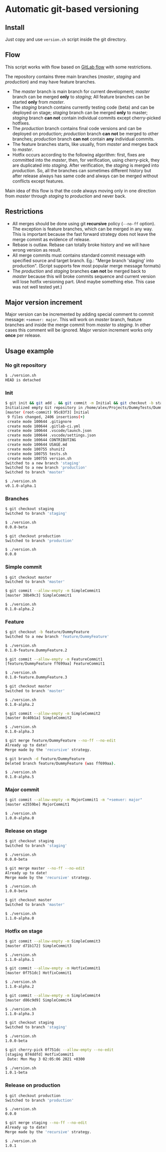 # Automatic git-based versioning

## Install

Just copy and use `version.sh` script inside the git directory.

## Flow

This script works with flow based on [GitLab flow](https://docs.gitlab.com/ee/topics/gitlab_flow.html) with some restrictions.

The repository contains three main branches (*master*, *staging* and *production*) and may have feature branches.

- The *master* branch is main branch for current development; *master* branch can be merged **only** to *staging*; All feature branches can be started **only** from *master*.
- The *staging* branch contains currently testing code (beta) and can be deployed on stage; *staging* branch can be merged **only** to master; *staging* branch **can not** contain individual commits except cherry-picked hotfixes.
- The *production* branch contains final code versions and can be deployed on production; *production* branch **can not** be merged to other branches; *production* branch **can not** contain **any** individual commits.
- The feature branches starts, like usually, from *master* and merges back to *master*.
- Hotfix occurs according to the following algorithm: first, fixes are committed into the *master*, then, for verification, using cherry-pick, they are duplicated into *staging*. After verification, the *staging* is merged into *production*. So, all the branches can sometimes different history but after release always has same code and always can be merged without conflicts except features.

Main idea of this flow is that the code always moving only in one direction from *master* through *staging* to *production* and never back.

## Restrictions

- All merges should be done using git **recursive** policy (`--no-ff` option). The exception is feature branches, which can be merged in any way. This is important because the fast forward strategy does not leave the merge commit as evidence of release.
- Rebase is outlaw. Rebase can totally broke history and we will have wrong version as result.
- All merge commits must contains standard commit message with specified source and target branch. Eg.: "Merge branch 'staging' into production". (Script supports few most popular merge message formats)
- The *production* and *staging* branches **can not** be merged back to *master* because this will broke commits sequence and current version will lose hotfix versioning part. (And maybe something else. This case was not well tested yet.)

## Major version increment

Major version can be incremented by adding special comment to commit message: `+semver: major`. This will work on *master* branch, feature branches and inside the merge commit from *master* to *staging*. In other cases this comment will be ignored. Major version increment works only **once** per release.

## Usage example

### No git repository

```bash
$ ./version.sh
HEAD is detached
```

### Init

```bash
$ git init && git add . && git commit -m Initial && git checkout -b staging && git checkout -b production && git checkout master
Initialized empty Git repository in /home/alex/Projects/DummyTests/DummyCILib/.git/
[master (root-commit) 95c83f3] Initial
 9 files changed, 2406 insertions(+)
 create mode 100644 .gitignore
 create mode 100644 .gitlab-ci.yml
 create mode 100644 .vscode/launch.json
 create mode 100644 .vscode/settings.json
 create mode 100644 CONTRIBUTING
 create mode 100644 USAGE.md
 create mode 100755 shunit2
 create mode 100755 tests.sh
 create mode 100755 version.sh
Switched to a new branch 'staging'
Switched to a new branch 'production'
Switched to branch 'master'

$ ./version.sh
v0.1.0-alpha.1
```

### Branches

```bash
$ git checkout staging
Switched to branch 'staging'

$ ./version.sh
0.0.0-beta

$ git checkout production
Switched to branch 'production'

$ ./version.sh
0.0.0
```

### Simple commit

```bash
$ git checkout master
Switched to branch 'master'

$ git commit --allow-empty -m SimpleCommit1
[master 38b49c3] SimpleCommit1

$ ./version.sh
0.1.0-alpha.2
```

### Feature

```bash
$ git checkout -b feature/DummyFeature
Switched to a new branch 'feature/DummyFeature'

$ ./version.sh
0.1.0-feature.DummyFeature.2

$ git commit --allow-empty -m FeatureCommit1
[feature/DummyFeature ff699aa] FeatureCommit1

$ ./version.sh
0.1.0-feature.DummyFeature.3

$ git checkout master
Switched to branch 'master'

$ ./version.sh
0.1.0-alpha.2

$ git commit --allow-empty -m SimpleCommit2
[master 8c40b1a] SimpleCommit2

$ ./version.sh
0.1.0-alpha.3

$ git merge feature/DummyFeature --no-ff --no-edit
Already up to date!
Merge made by the 'recursive' strategy.

$ git branch -d feature/DummyFeature
Deleted branch feature/DummyFeature (was ff699aa).

$ ./version.sh
0.1.0-alpha.5
```

### Major commit

```bash
$ git commit --allow-empty -m MajorCommit1 -m "+semver: major"
[master e2559be] MajorCommit1

$ ./version.sh
1.0.0-alpha.0
```

### Release on stage

```bash
$ git checkout staging
Switched to branch 'staging'

$ ./version.sh
0.0.0-beta

$ git merge master --no-ff --no-edit
Already up to date!
Merge made by the 'recursive' strategy.

$ ./version.sh
1.0.0-beta

$ git checkout master
Switched to branch 'master'

$ ./version.sh
1.1.0-alpha.0
```

### Hotfix on stage

```bash
$ git commit --allow-empty -m SimpleCommit3
[master d71b172] SimpleCommit3

$ ./version.sh
1.1.0-alpha.1

$ git commit --allow-empty -m HotfixCommit1
[master 0f751dc] HotfixCommit1

$ ./version.sh
1.1.0-alpha.2

$ git commit --allow-empty -m SimpleCommit4
[master d86c9d9] SimpleCommit4

$ ./version.sh
1.1.0-alpha.3

$ git checkout staging
Switched to branch 'staging'

$ ./version.sh
1.0.0-beta

$ git cherry-pick 0f751dc --allow-empty --no-edit
[staging 074ddfd] HotfixCommit1
 Date: Mon May 3 02:05:06 2021 +0300

$ ./version.sh
1.0.1-beta
```

### Release on production

```bash
$ git checkout production
Switched to branch 'production'

$ ./version.sh
0.0.0

$ git merge staging --no-ff --no-edit
Already up to date!
Merge made by the 'recursive' strategy.

$ ./version.sh
1.0.1
```
